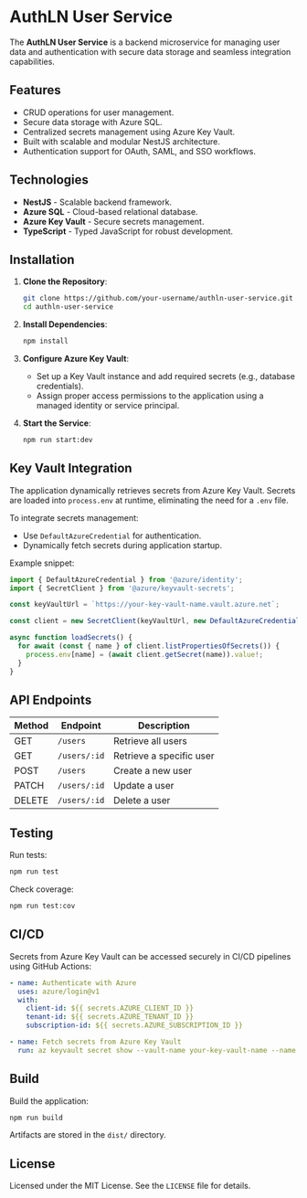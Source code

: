 # AuthLN User Service

The **AuthLN User Service** is a backend microservice for managing user data and authentication with secure data storage and seamless integration capabilities.

## Features

- CRUD operations for user management.
- Secure data storage with Azure SQL.
- Centralized secrets management using Azure Key Vault.
- Built with scalable and modular NestJS architecture.
- Authentication support for OAuth, SAML, and SSO workflows.

## Technologies

- **NestJS** - Scalable backend framework.
- **Azure SQL** - Cloud-based relational database.
- **Azure Key Vault** - Secure secrets management.
- **TypeScript** - Typed JavaScript for robust development.

## Installation

1. **Clone the Repository**:

   ```bash
   git clone https://github.com/your-username/authln-user-service.git
   cd authln-user-service
   ```

2. **Install Dependencies**:

   ```bash
   npm install
   ```

3. **Configure Azure Key Vault**:

   - Set up a Key Vault instance and add required secrets (e.g., database credentials).
   - Assign proper access permissions to the application using a managed identity or service principal.

4. **Start the Service**:
   ```bash
   npm run start:dev
   ```

## Key Vault Integration

The application dynamically retrieves secrets from Azure Key Vault. Secrets are loaded into `process.env` at runtime, eliminating the need for a `.env` file.

To integrate secrets management:

- Use `DefaultAzureCredential` for authentication.
- Dynamically fetch secrets during application startup.

Example snippet:

```typescript
import { DefaultAzureCredential } from '@azure/identity';
import { SecretClient } from '@azure/keyvault-secrets';

const keyVaultUrl = `https://your-key-vault-name.vault.azure.net`;

const client = new SecretClient(keyVaultUrl, new DefaultAzureCredential());

async function loadSecrets() {
  for await (const { name } of client.listPropertiesOfSecrets()) {
    process.env[name] = (await client.getSecret(name)).value!;
  }
}
```

## API Endpoints

| Method | Endpoint     | Description              |
| ------ | ------------ | ------------------------ |
| GET    | `/users`     | Retrieve all users       |
| GET    | `/users/:id` | Retrieve a specific user |
| POST   | `/users`     | Create a new user        |
| PATCH  | `/users/:id` | Update a user            |
| DELETE | `/users/:id` | Delete a user            |

## Testing

Run tests:

```bash
npm run test
```

Check coverage:

```bash
npm run test:cov
```

## CI/CD

Secrets from Azure Key Vault can be accessed securely in CI/CD pipelines using GitHub Actions:

```yaml
- name: Authenticate with Azure
  uses: azure/login@v1
  with:
    client-id: ${{ secrets.AZURE_CLIENT_ID }}
    tenant-id: ${{ secrets.AZURE_TENANT_ID }}
    subscription-id: ${{ secrets.AZURE_SUBSCRIPTION_ID }}

- name: Fetch secrets from Azure Key Vault
  run: az keyvault secret show --vault-name your-key-vault-name --name DB-HOST
```

## Build

Build the application:

```bash
npm run build
```

Artifacts are stored in the `dist/` directory.

## License

Licensed under the MIT License. See the `LICENSE` file for details.
